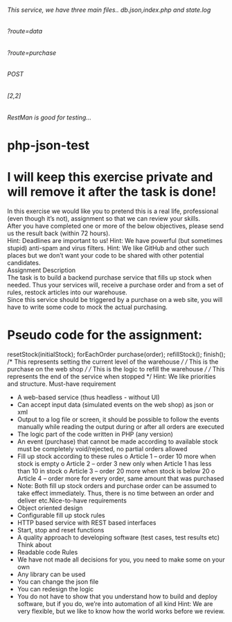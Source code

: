 ######  This service, we have three main files.. db.json,index.php and state.log
###### ?route=data
###### ?route=purchase
###### POST
###### [2,2]
 
 ###### RestMan is good for testing...
 
###### 



# php-json-test
# I will keep this  exercise private and will remove it after the task is done!

In this exercise we would like you to pretend this is a real life, professional (even
though it’s not), assignment so that we can review your skills.  
After you have completed one or more of the below objectives, please send us the
result back (within 72 hours).  
   Hint: Deadlines are important to us!
   Hint: We have powerful (but sometimes stupid) anti-spam and virus filters.
   Hint: We like GitHub and other such places but we don’t want your code to be
shared with other potential candidates.  
Assignment Description  
   The task is to build a backend purchase service that fills up stock when needed. Thus
your services will, receive a purchase order and from a set of rules, restock articles
into our warehouse.  
Since this service should be triggered by a purchase on a web site, you will have to
write some code to mock the actual purchasing.
# 
#  Pseudo code for the assignment:
 resetStock(initialStock);
 forEachOrder
 purchase(order);
 refillStock();
 finish();
/* This represents setting the current level of the warehouse */
/* This is the purchase on the web shop */
/* This is the logic to refill the warehouse */
/* This represents the end of the service when stopped */
Hint: We like priorities and structure.
Must-have requirement
- A web-based service (thus headless - without UI)
- Can accept input data (simulated events on the web shop) as json or xml
- Output to a log file or screen, it should be possible to follow the events
manually while reading the output during or after all orders are executed
- The logic part of the code written in PHP (any version)
- An event (purchase) that cannot be made according to available stock must be
completely void/rejected, no partial orders allowed
- Fill up stock according to these rules
o Article 1 – order 10 more when stock is empty
o Article 2 – order 3 new only when Article 1 has less than 10 in stock
o Article 3 – order 20 more when stock is below 20
o Article 4 – order more for every order, same amount that was
purchased
- Note: Both fill up stock orders and purchase order can be assumed to take
effect immediately. Thus, there is no time between an order and deliver etc.Nice-to-have requirements
- Object oriented design
- Configurable fill up stock rules
- HTTP based service with REST based interfaces
- Start, stop and reset functions
- A quality approach to developing software (test cases, test results etc)
Think about
- Readable code
Rules
- We have not made all decisions for you, you need to make some on your own
- Any library can be used
- You can change the json file
- You can redesign the logic
- You do not have to show that you understand how to build and deploy
software, but if you do, we’re into automation of all kind
Hint: We are very flexible, but we like to know how the world works before we
review.
 
 

